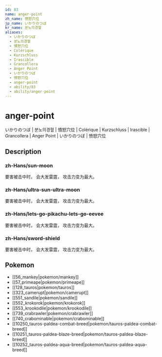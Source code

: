 ```yaml
---
id: 83
name: anger-point
zh_name: 愤怒穴位
jp_name: いかりのつぼ
kr_name: 분노의경혈
aliases:
  - いかりのつぼ
  - 분노의경혈
  - 憤怒穴位
  - Colérique
  - Kurzschluss
  - Irascible
  - Grancollera
  - Anger Point
  - いかりのつぼ
  - 愤怒穴位
  - anger-point
  - ability/83
  - ability/anger-point
---
```

# anger-point

いかりのつぼ | 분노의경혈 | 憤怒穴位 | Colérique | Kurzschluss | Irascible | Grancollera | Anger Point | いかりのつぼ | 愤怒穴位

## Description

### zh-Hans/sun-moon

要害被击中时，
会大发雷霆，
攻击力变为最大。

### zh-Hans/ultra-sun-ultra-moon

要害被击中时，
会大发雷霆，
攻击力变为最大。

### zh-Hans/lets-go-pikachu-lets-go-eevee

要害被击中时，
会大发雷霆，
攻击力变为最大。

### zh-Hans/sword-shield

要害被击中时，
会大发雷霆，
攻击力变为最大。

## Pokemon

- [[56_mankey|pokemon/mankey]]
- [[57_primeape|pokemon/primeape]]
- [[128_tauros|pokemon/tauros]]
- [[323_camerupt|pokemon/camerupt]]
- [[551_sandile|pokemon/sandile]]
- [[552_krokorok|pokemon/krokorok]]
- [[553_krookodile|pokemon/krookodile]]
- [[739_crabrawler|pokemon/crabrawler]]
- [[740_crabominable|pokemon/crabominable]]
- [[10250_tauros-paldea-combat-breed|pokemon/tauros-paldea-combat-breed]]
- [[10251_tauros-paldea-blaze-breed|pokemon/tauros-paldea-blaze-breed]]
- [[10252_tauros-paldea-aqua-breed|pokemon/tauros-paldea-aqua-breed]]

